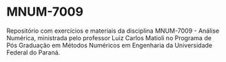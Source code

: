 # MNUM-7009

Repositório com exercícios e materiais da disciplina MNUM-7009 - Análise Numérica, ministrada pelo professor Luiz Carlos Matioli no Programa de Pós Graduação em Métodos Numéricos em Engenharia da Universidade Federal do Paraná.